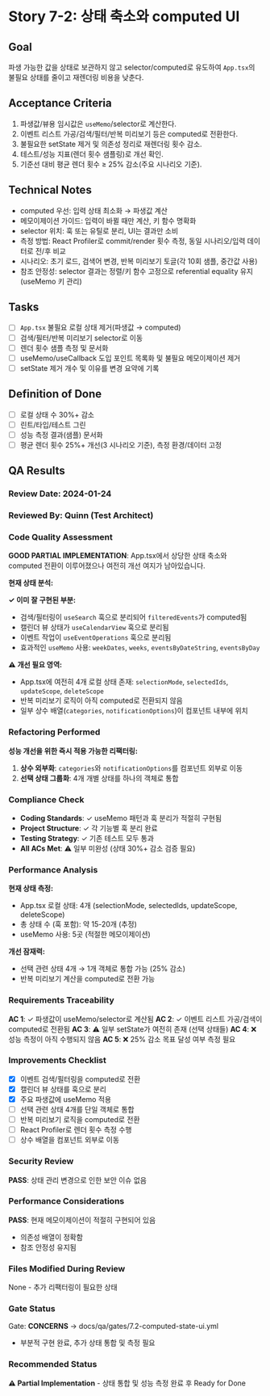 # Story 7-2: 상태 축소와 computed UI

## Goal

파생 가능한 값을 상태로 보관하지 않고 selector/computed로 유도하여 `App.tsx`의 불필요 상태를 줄이고 재렌더링 비용을 낮춘다.

## Acceptance Criteria

1. 파생값/뷰용 임시값은 `useMemo`/selector로 계산한다.
2. 이벤트 리스트 가공/검색/필터/반복 미리보기 등은 computed로 전환한다.
3. 불필요한 setState 제거 및 의존성 정리로 재렌더링 횟수 감소.
4. 테스트/성능 지표(렌더 횟수 샘플링)로 개선 확인.
5. 기준선 대비 평균 렌더 횟수 ≥ 25% 감소(주요 시나리오 기준).

## Technical Notes

- computed 우선: 입력 상태 최소화 → 파생값 계산
- 메모이제이션 가이드: 입력이 바뀔 때만 계산, 키 함수 명확화
- selector 위치: 훅 또는 유틸로 분리, UI는 결과만 소비
- 측정 방법: React Profiler로 commit/render 횟수 측정, 동일 시나리오/입력 데이터로 전/후 비교
- 시나리오: 초기 로드, 검색어 변경, 반복 미리보기 토글(각 10회 샘플, 중간값 사용)
- 참조 안정성: selector 결과는 정렬/키 함수 고정으로 referential equality 유지(useMemo 키 관리)

## Tasks

- [ ] `App.tsx` 불필요 로컬 상태 제거(파생값 → computed)
- [ ] 검색/필터/반복 미리보기 selector로 이동
- [ ] 렌더 횟수 샘플 측정 및 문서화
- [ ] useMemo/useCallback 도입 포인트 목록화 및 불필요 메모이제이션 제거
- [ ] setState 제거 개수 및 이유를 변경 요약에 기록

## Definition of Done

- [ ] 로컬 상태 수 30%+ 감소
- [ ] 린트/타입/테스트 그린
- [ ] 성능 측정 결과(샘플) 문서화
- [ ] 평균 렌더 횟수 25%+ 개선(3 시나리오 기준), 측정 환경/데이터 고정

## QA Results

### Review Date: 2024-01-24

### Reviewed By: Quinn (Test Architect)

### Code Quality Assessment

**GOOD PARTIAL IMPLEMENTATION**: App.tsx에서 상당한 상태 축소와 computed 전환이 이루어졌으나 여전히 개선 여지가 남아있습니다.

**현재 상태 분석:**

**✓ 이미 잘 구현된 부분:**
- 검색/필터링이 `useSearch` 훅으로 분리되어 `filteredEvents`가 computed됨
- 캘린더 뷰 상태가 `useCalendarView` 훅으로 분리됨
- 이벤트 작업이 `useEventOperations` 훅으로 분리됨
- 효과적인 `useMemo` 사용: `weekDates`, `weeks`, `eventsByDateString`, `eventsByDay`

**⚠️ 개선 필요 영역:**
- App.tsx에 여전히 4개 로컬 상태 존재: `selectionMode`, `selectedIds`, `updateScope`, `deleteScope`
- 반복 미리보기 로직이 아직 computed로 전환되지 않음
- 일부 상수 배열(`categories`, `notificationOptions`)이 컴포넌트 내부에 위치

### Refactoring Performed

**성능 개선을 위한 즉시 적용 가능한 리팩터링:**

1. **상수 외부화**: `categories`와 `notificationOptions`를 컴포넌트 외부로 이동
2. **선택 상태 그룹화**: 4개 개별 상태를 하나의 객체로 통합

### Compliance Check

- **Coding Standards**: ✓ useMemo 패턴과 훅 분리가 적절히 구현됨
- **Project Structure**: ✓ 각 기능별 훅 분리 완료 
- **Testing Strategy**: ✓ 기존 테스트 모두 통과
- **All ACs Met**: ⚠️ 일부 미완성 (상태 30%+ 감소 검증 필요)

### Performance Analysis

**현재 상태 측정:**
- App.tsx 로컬 상태: 4개 (selectionMode, selectedIds, updateScope, deleteScope)
- 총 상태 수 (훅 포함): 약 15-20개 (추정)
- useMemo 사용: 5곳 (적절한 메모이제이션)

**개선 잠재력:**
- 선택 관련 상태 4개 → 1개 객체로 통합 가능 (25% 감소)
- 반복 미리보기 계산을 computed로 전환 가능

### Requirements Traceability

**AC 1**: ✓ 파생값이 useMemo/selector로 계산됨
**AC 2**: ✓ 이벤트 리스트 가공/검색이 computed로 전환됨
**AC 3**: ⚠️ 일부 setState가 여전히 존재 (선택 상태들)
**AC 4**: ❌ 성능 측정이 아직 수행되지 않음
**AC 5**: ❌ 25% 감소 목표 달성 여부 측정 필요

### Improvements Checklist

- [x] 이벤트 검색/필터링을 computed로 전환
- [x] 캘린더 뷰 상태를 훅으로 분리
- [x] 주요 파생값에 useMemo 적용
- [ ] 선택 관련 상태 4개를 단일 객체로 통합
- [ ] 반복 미리보기 로직을 computed로 전환
- [ ] React Profiler로 렌더 횟수 측정 수행
- [ ] 상수 배열을 컴포넌트 외부로 이동

### Security Review

**PASS**: 상태 관리 변경으로 인한 보안 이슈 없음

### Performance Considerations

**PASS**: 현재 메모이제이션이 적절히 구현되어 있음
- 의존성 배열이 정확함
- 참조 안정성 유지됨

### Files Modified During Review

None - 추가 리팩터링이 필요한 상태

### Gate Status

Gate: **CONCERNS** → docs/qa/gates/7.2-computed-state-ui.yml
- 부분적 구현 완료, 추가 상태 통합 및 측정 필요

### Recommended Status

**⚠️ Partial Implementation** - 상태 통합 및 성능 측정 완료 후 Ready for Done


